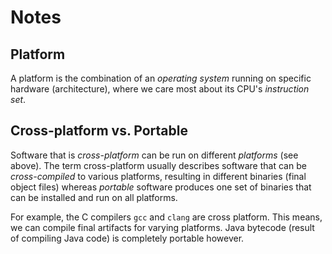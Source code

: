 # Notes

## Platform

A platform is the combination of an *operating system*
running on specific hardware (architecture), where we
care most about its CPU's *instruction set*.

## Cross-platform vs. Portable

Software that is *cross-platform* can be run on different
*platforms* (see above). The term cross-platform usually
describes software that can be *cross-compiled* to various
platforms, resulting in different binaries (final object
files) whereas *portable* software produces one set of
binaries that can be installed and run on all platforms.

For example, the C compilers `gcc` and `clang` are cross
platform. This means, we can compile final artifacts for
varying platforms. Java bytecode (result of compiling Java
code) is completely portable however.
